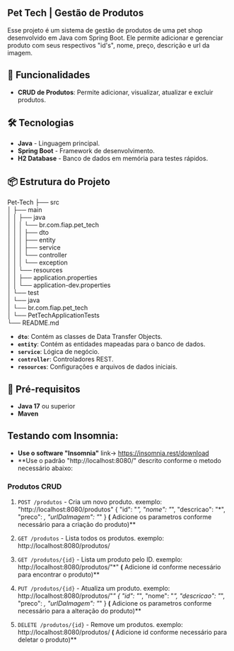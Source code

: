 ## Pet Tech | Gestão de Produtos 

Esse projeto é um sistema de gestão de produtos de uma pet shop desenvolvido em Java com Spring Boot. Ele permite adicionar e gerenciar produto com seus respectivos "id's", nome, preço, descrição e url da imagem.

## 🚀 Funcionalidades

- **CRUD de Produtos**: Permite adicionar, visualizar, atualizar e excluir produtos.


## 🛠️ Tecnologias

- **Java** - Linguagem principal.
- **Spring Boot** - Framework de desenvolvimento.
- **H2 Database** - Banco de dados em memória para testes rápidos.


## 📦 Estrutura do Projeto

Pet-Tech 
├── src  
│   ├── main  
│   │   ├── java  
│   │   │   └── br.com.fiap.pet_tech  
│   │   │       ├── dto  
│   │   │       ├── entity  
│   │   │       ├── service  
│   │   │       └── controller  
│   │   │           └── exception  
│   │   └── resources  
│   │       ├── application.properties  
│   │       └── application-dev.properties  
│   └── test  
│       └── java  
│           └── br.com.fiap.pet_tech  
│               └── PetTechApplicationTests  
└── README.md

- **`dto`**: Contém as classes de Data Transfer Objects.
- **`entity`**: Contém as entidades mapeadas para o banco de dados.
- **`service`**: Lógica de negócio.
- **`controller`**: Controladores REST.
- **`resources`**: Configurações e arquivos de dados iniciais.

## 📝 Pré-requisitos

- **Java 17** ou superior
- **Maven**

## Testando com Insomnia:
- **Use o software "Insomnia"** link-> https://insomnia.rest/download
- **Use o padrão "http://localhost:8080/"  descrito conforme o metodo necessário abaixo:


### Produtos CRUD


1. `POST /produtos` - Cria um novo produto. 
exemplo: "http://localhost:8080/produtos"
{
	"id": "*",
	"nome": "*",
	"descricao": "*",
	"preco": *,
	"urlDaImagem": "*"
}
**(** Adicione os parametros conforme necessário para a criação do produto)**

  
2. `GET /produtos` - Lista todos os produtos.
exemplo: http://localhost:8080/produtos/
   
3. `GET /produtos/{id}` - Lista um produto pelo ID.
exemplo: http://localhost:8080/produtos/"*"
**(** Adicione id conforme necessário para encontrar o produto)**

4. `PUT /produtos/{id}` - Atualiza um produto.
exemplo: http://localhost:8080/produtos/"*"
{
	"id": "*",
	"nome": "*",
	"descricao": "*",
	"preco": *,
	"urlDaImagem": "*"
}
**(** Adicione os parametros conforme necessário para a alteração do produto)**
  
5. `DELETE /produtos/{id}` - Remove um produtos.
exemplo: http://localhost:8080/produtos/
**(** Adicione id conforme necessário para deletar o produto)**


